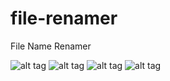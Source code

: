 # file-renamer
File Name Renamer

![alt tag](https://github.com/rollrat/file-renamer/blob/master/RollRat%20Renamer/main.png)
![alt tag](https://github.com/rollrat/file-renamer/blob/master/RollRat%20Renamer/preview.png)
![alt tag](https://github.com/rollrat/file-renamer/blob/master/RollRat%20Renamer/undo.PNG)
![alt tag](https://github.com/rollrat/file-renamer/blob/master/RollRat%20Renamer/copyright.PNG)
